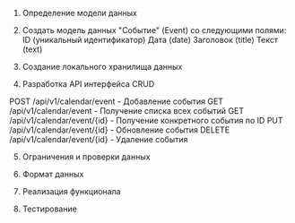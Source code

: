 1. Определение модели данных

2. Создать модель данных "Событие" (Event) со следующими полями:
  ID (уникальный идентификатор)
  Дата (date)
  Заголовок (title)
  Текст (text)

3. Создание локального хранилища данных

4. Разработка API интерфейса CRUD
   
 POST /api/v1/calendar/event - Добавление события
 GET /api/v1/calendar/event - Получение списка всех событий
 GET /api/v1/calendar/event/{id} - Получение конкретного события по ID
 PUT /api/v1/calendar/event/{id} - Обновление события
 DELETE /api/v1/calendar/event/{id} - Удаление события

5. Ограничения и проверки данных

6. Формат данных

7. Реализация функционала

8. Тестирование
